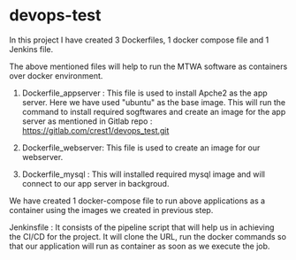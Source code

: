 # devops-test

In this project I have created 3 Dockerfiles, 1 docker compose file and 1 Jenkins file.

The above mentioned files will help to run the MTWA software as containers over docker environment.

1. Dockerfile_appserver : This file is used to install Apche2 as the app server. Here we have used "ubuntu" as the base image.
This will run the command to install required sogftwares and create an image for the app server as mentioned in Gitlab repo : https://gitlab.com/crest1/devops_test.git

2. Dockerfile_webserver: This file is used to create an image for our webserver.
3. Dockerfile_mysql : This will installed required mysql image and will connect to our app server in backgroud.

We have created 1 docker-compose file to run above applications as a container using the images we created in previous step.

Jenkinsfile : It consists of the pipeline script that will help us in achieving the CI/CD for the project.
It will clone the URL, run the docker commands so that our application will run as container as soon as we execute the job.
